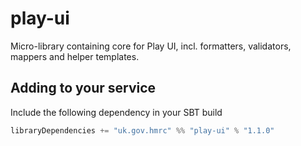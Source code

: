 <!--_
Copyright 2015 HM Revenue & Customs

Licensed under the Apache License, Version 2.0 (the "License");
you may not use this file except in compliance with the License.
You may obtain a copy of the License at

  http://www.apache.org/licenses/LICENSE-2.0

Unless required by applicable law or agreed to in writing, software
distributed under the License is distributed on an "AS IS" BASIS,
WITHOUT WARRANTIES OR CONDITIONS OF ANY KIND, either express or implied.
See the License for the specific language governing permissions and
limitations under the License.
-->
play-ui
=======

Micro-library containing core for Play UI, incl. formatters, validators, mappers and helper templates.


## Adding to your service

Include the following dependency in your SBT build

```scala
libraryDependencies += "uk.gov.hmrc" %% "play-ui" % "1.1.0"
```
